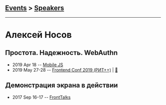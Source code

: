 ## [Events](../README.md) > [Speakers](../speakers.md)
---

# Алексей Носов

## Простота. Надежность. WebAuthn
- 2019 Apr 18 -- [Mobile JS](https://youtu.be/4q_DIQ4js2I)    
- 2019 May 27-28 -- [Frontend Conf 2019 (РИТ++)](https://www.youtube.com/watch?v=nOtKoUJ34cc)  | [:notebook:](https://www.dropbox.com/sh/kg71jju3yvj5jqw/AABgiPBsumzEWZ9e5CA5MoPva/FC.%20%D0%94%D0%B5%D0%BB%D0%B8%2B%D0%9A%D0%B0%D0%BB%D1%8C%D0%BA%D1%83%D1%82%D1%82%D0%B0/28.05/2.%D0%9F%D1%80%D0%BE%D1%81%D1%82%D0%BE%D1%82%D0%B0.%20%D0%9D%D0%B0%D0%B4%D0%B5%D0%B6%D0%BD%D0%BE%D1%81%D1%82%D1%8C.%20WebAuthn_%D0%90%D0%BB%D0%B5%D0%BA%D1%81%D0%B5%D0%B9%20%D0%9D%D0%BE%D1%81%D0%BE%D0%B2_%D0%B2%D0%B5%D1%80.2.pptx?dl=0)  
## Демонстрация экрана в действии
- 2017 Sep 16-17 -- [FrontTalks](https://events.yandex.ru/lib/talks/4887/)    
